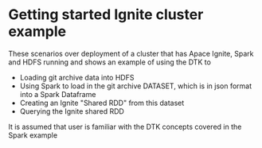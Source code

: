 # Getting started Ignite cluster example 
These scenarios over deployment of a cluster that has Apace Ignite, Spark and HDFS running and shows an example of using the DTK to 
* Loading git archive data into HDFS
* Using Spark to load in the git archive DATASET, which is in json format into a Spark Dataframe
* Creating an Ignite "Shared RDD" from this dataset
* Querying the Ignite shared RDD

It is assumed that user is familiar with the DTK concepts covered in the Spark example

